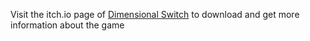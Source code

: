 Visit the itch.io page of [Dimensional Switch](https://abstract40.itch.io/dimensional-switch) to download and get more information about the game
